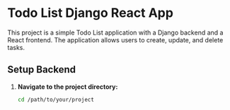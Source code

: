 # Todo List Django React App

This project is a simple Todo List application with a Django backend and a React frontend. The application allows users to create, update, and delete tasks.

## Setup Backend

1. **Navigate to the project directory:**
   ```bash
   cd /path/to/your/project
